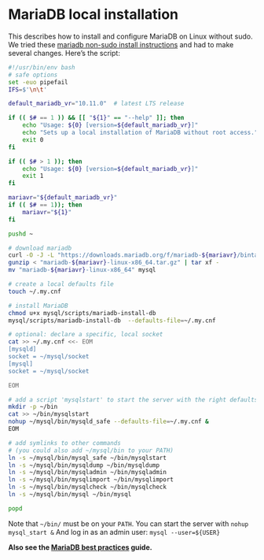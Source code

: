 # MariaDB local installation

This describes how to install and configure MariaDB on Linux without sudo. We tried these
[mariadb non-sudo install instructions](https://mariadb.com/kb/en/installing-mariadb-binary-tarballs/#installing-mariadb-as-not-root-in-any-directory)
and had to make several changes. Here’s the script:

```bash
#!/usr/bin/env bash
# safe options
set -euo pipefail
IFS=$'\n\t'

default_mariadb_vr="10.11.0"  # latest LTS release

if (( $# == 1 )) && [[ "${1}" == "--help" ]]; then
	echo "Usage: ${0} [version=${default_mariadb_vr}]"
	echo "Sets up a local installation of MariaDB without root access."
	exit 0
fi

if (( $# > 1 )); then
	echo "Usage: ${0} [version=${default_mariadb_vr}]"
	exit 1
fi

mariavr="${default_mariadb_vr}"
if (( $# == 1)); then
	mariavr="${1}"
fi

pushd ~

# download mariadb
curl -O -J -L "https://downloads.mariadb.org/f/mariadb-${mariavr}/bintar-linux-x86_64/mariadb-${mariavr}-linux-x86_64.tar.gz/from/https%3A//ftp.osuosl.org/pub/mariadb/?serve"
gunzip < "mariadb-${mariavr}-linux-x86_64.tar.gz" | tar xf -
mv "mariadb-${mariavr}-linux-x86_64" mysql

# create a local defaults file
touch ~/.my.cnf

# install MariaDB
chmod u+x mysql/scripts/mariadb-install-db
mysql/scripts/mariadb-install-db  --defaults-file=~/.my.cnf

# optional: declare a specific, local socket
cat >> ~/.my.cnf <<- EOM
[mysqld]
socket = ~/mysql/socket
[mysql]
socket = ~/mysql/socket

EOM

# add a script 'mysqlstart' to start the server with the right defaults file
mkdir -p ~/bin
cat >> ~/bin/mysqlstart
nohup ~/mysql/bin/mysqld_safe --defaults-file=~/.my.cnf &
EOM

# add symlinks to other commands
# (you could also add ~/mysql/bin to your PATH)
ln -s ~/mysql/bin/mysql_safe ~/bin/mysqlstart
ln -s ~/mysql/bin/mysqldump ~/bin/mysqldump
ln -s ~/mysql/bin/mysqladmin ~/bin/mysqladmin
ln -s ~/mysql/bin/mysqlimport ~/bin/mysqlimport
ln -s ~/mysql/bin/mysqlcheck ~/bin/mysqlcheck
ln -s ~/mysql/bin/mysql ~/bin/mysql

popd
```

Note that `~/bin/` must be on your `PATH`.
You can start the server with `nohup mysql_start &`
And log in as an admin user: `mysql --user=${USER}`

**Also see the [MariaDB best practices](https://dmyersturnbull.github.io/mariadb-best-practices) guide.**
